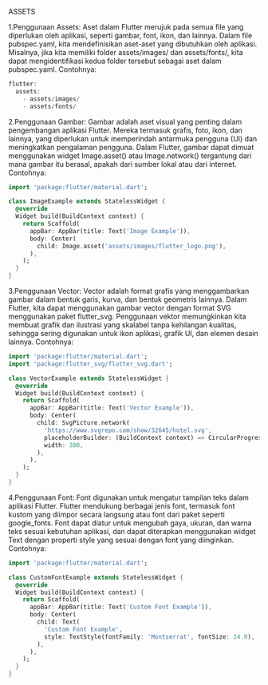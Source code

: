 ASSETS

1.Penggunaan Assets:
Aset dalam Flutter merujuk pada semua file yang diperlukan oleh aplikasi, seperti gambar, font, ikon, dan lainnya. Dalam file pubspec.yaml, kita mendefinisikan aset-aset yang dibutuhkan oleh aplikasi. Misalnya, jika kita memiliki folder assets/images/ dan assets/fonts/, kita dapat mengidentifikasi kedua folder tersebut sebagai aset dalam pubspec.yaml.
Contohnya:
```dart
flutter:
  assets:
    - assets/images/
    - assets/fonts/
```

2.Penggunaan Gambar:
Gambar adalah aset visual yang penting dalam pengembangan aplikasi Flutter. Mereka termasuk grafis, foto, ikon, dan lainnya, yang diperlukan untuk memperindah antarmuka pengguna (UI) dan meningkatkan pengalaman pengguna. Dalam Flutter, gambar dapat dimuat menggunakan widget Image.asset() atau Image.network() tergantung dari mana gambar itu berasal, apakah dari sumber lokal atau dari internet.
Contohnya:
```dart
import 'package:flutter/material.dart';

class ImageExample extends StatelessWidget {
  @override
  Widget build(BuildContext context) {
    return Scaffold(
      appBar: AppBar(title: Text('Image Example')),
      body: Center(
        child: Image.asset('assets/images/flutter_logo.png'),
      ),
    );
  }
}
```

3.Penggunaan Vector:
Vector adalah format grafis yang menggambarkan gambar dalam bentuk garis, kurva, dan bentuk geometris lainnya. Dalam Flutter, kita dapat menggunakan gambar vector dengan format SVG menggunakan paket flutter_svg. Penggunaan vektor memungkinkan kita membuat grafik dan ilustrasi yang skalabel tanpa kehilangan kualitas, sehingga sering digunakan untuk ikon aplikasi, grafik UI, dan elemen desain lainnya.
Contohnya:
```dart
import 'package:flutter/material.dart';
import 'package:flutter_svg/flutter_svg.dart';

class VectorExample extends StatelessWidget {
  @override
  Widget build(BuildContext context) {
    return Scaffold(
      appBar: AppBar(title: Text('Vector Example')),
      body: Center(
        child: SvgPicture.network(
          'https://www.svgrepo.com/show/32645/hotel.svg',
          placeholderBuilder: (BuildContext context) => CircularProgressIndicator(),
          width: 300,
        ),
      ),
    );
  }
}
```

4.Penggunaan Font:
Font digunakan untuk mengatur tampilan teks dalam aplikasi Flutter. Flutter mendukung berbagai jenis font, termasuk font kustom yang diimpor secara langsung atau font dari paket seperti google_fonts. Font dapat diatur untuk mengubah gaya, ukuran, dan warna teks sesuai kebutuhan aplikasi, dan dapat diterapkan menggunakan widget Text dengan properti style yang sesuai dengan font yang diinginkan.
Contohnya:
```dart
import 'package:flutter/material.dart';

class CustomFontExample extends StatelessWidget {
  @override
  Widget build(BuildContext context) {
    return Scaffold(
      appBar: AppBar(title: Text('Custom Font Example')),
      body: Center(
        child: Text(
          'Custom Font Example',
          style: TextStyle(fontFamily: 'Montserrat', fontSize: 24.0),
        ),
      ),
    );
  }
}
```